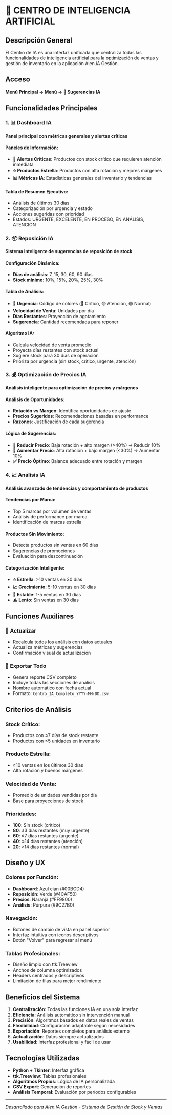 # 🤖 CENTRO DE INTELIGENCIA ARTIFICIAL

## Descripción General
El Centro de IA es una interfaz unificada que centraliza todas las funcionalidades de inteligencia artificial para la optimización de ventas y gestión de inventario en la aplicación Alen.iA Gestión.

## Acceso
**Menú Principal → Menú → 🤖 Sugerencias IA**

## Funcionalidades Principales

### 1. 📊 Dashboard IA
**Panel principal con métricas generales y alertas críticas**

#### Paneles de Información:
- **🚨 Alertas Críticas**: Productos con stock crítico que requieren atención inmediata
- **⭐ Productos Estrella**: Productos con alta rotación y mejores márgenes
- **📊 Métricas IA**: Estadísticas generales del inventario y tendencias

#### Tabla de Resumen Ejecutivo:
- Análisis de últimos 30 días
- Categorización por urgencia y estado
- Acciones sugeridas con prioridad
- Estados: URGENTE, EXCELENTE, EN PROCESO, EN ANÁLISIS, ATENCIÓN

### 2. 📦 Reposición IA
**Sistema inteligente de sugerencias de reposición de stock**

#### Configuración Dinámica:
- **Días de análisis**: 7, 15, 30, 60, 90 días
- **Stock mínimo**: 10%, 15%, 20%, 25%, 30%

#### Tabla de Análisis:
- **🚨 Urgencia**: Código de colores (🔴 Crítico, 🟡 Atención, 🟢 Normal)
- **Velocidad de Venta**: Unidades por día
- **Días Restantes**: Proyección de agotamiento
- **Sugerencia**: Cantidad recomendada para reponer

#### Algoritmo IA:
- Calcula velocidad de venta promedio
- Proyecta días restantes con stock actual
- Sugiere stock para 30 días de operación
- Prioriza por urgencia (sin stock, crítico, urgente, atención)

### 3. 💰 Optimización de Precios IA
**Análisis inteligente para optimización de precios y márgenes**

#### Análisis de Oportunidades:
- **Rotación vs Margen**: Identifica oportunidades de ajuste
- **Precios Sugeridos**: Recomendaciones basadas en performance
- **Razones**: Justificación de cada sugerencia

#### Lógica de Sugerencias:
- **🔻 Reducir Precio**: Baja rotación + alto margen (>40%) → Reducir 10%
- **🔺 Aumentar Precio**: Alta rotación + bajo margen (<30%) → Aumentar 10%
- **✅ Precio Óptimo**: Balance adecuado entre rotación y margen

### 4. 📈 Análisis IA
**Análisis avanzado de tendencias y comportamiento de productos**

#### Tendencias por Marca:
- Top 5 marcas por volumen de ventas
- Análisis de performance por marca
- Identificación de marcas estrella

#### Productos Sin Movimiento:
- Detecta productos sin ventas en 60 días
- Sugerencias de promociones
- Evaluación para descontinuación

#### Categorización Inteligente:
- **⭐ Estrella**: >10 ventas en 30 días
- **📈 Crecimiento**: 5-10 ventas en 30 días
- **🔄 Estable**: 1-5 ventas en 30 días
- **⚠️ Lento**: Sin ventas en 30 días

## Funciones Auxiliares

### 🔄 Actualizar
- Recalcula todos los análisis con datos actuales
- Actualiza métricas y sugerencias
- Confirmación visual de actualización

### 📄 Exportar Todo
- Genera reporte CSV completo
- Incluye todas las secciones de análisis
- Nombre automático con fecha actual
- Formato: `Centro_IA_Completo_YYYY-MM-DD.csv`

## Criterios de Análisis

### Stock Crítico:
- Productos con ≤7 días de stock restante
- Productos con ≤5 unidades en inventario

### Producto Estrella:
- ≥10 ventas en los últimos 30 días
- Alta rotación y buenos márgenes

### Velocidad de Venta:
- Promedio de unidades vendidas por día
- Base para proyecciones de stock

### Prioridades:
- **100**: Sin stock (crítico)
- **80**: ≤3 días restantes (muy urgente)
- **60**: ≤7 días restantes (urgente)
- **40**: ≤14 días restantes (atención)
- **20**: >14 días restantes (normal)

## Diseño y UX

### Colores por Función:
- **Dashboard**: Azul cian (#00BCD4)
- **Reposición**: Verde (#4CAF50)
- **Precios**: Naranja (#FF9800)
- **Análisis**: Púrpura (#9C27B0)

### Navegación:
- Botones de cambio de vista en panel superior
- Interfaz intuitiva con iconos descriptivos
- Botón "Volver" para regresar al menú

### Tablas Profesionales:
- Diseño limpio con ttk.Treeview
- Anchos de columna optimizados
- Headers centrados y descriptivos
- Limitación de filas para mejor rendimiento

## Beneficios del Sistema

1. **Centralización**: Todas las funciones IA en una sola interfaz
2. **Eficiencia**: Análisis automático sin intervención manual
3. **Precisión**: Algoritmos basados en datos reales de ventas
4. **Flexibilidad**: Configuración adaptable según necesidades
5. **Exportación**: Reportes completos para análisis externo
6. **Actualización**: Datos siempre actualizados
7. **Usabilidad**: Interfaz profesional y fácil de usar

## Tecnologías Utilizadas
- **Python + Tkinter**: Interfaz gráfica
- **ttk.Treeview**: Tablas profesionales
- **Algoritmos Propios**: Lógica de IA personalizada
- **CSV Export**: Generación de reportes
- **Análisis Temporal**: Evaluación por períodos configurables

---
*Desarrollado para Alen.iA Gestión - Sistema de Gestión de Stock y Ventas*
